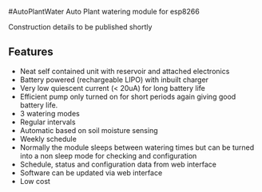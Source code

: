 #AutoPlantWater
Auto Plant watering module for esp8266

Construction details to be published shortly

## Features
- Neat self contained unit with reservoir and attached electronics
- Battery powered (rechargeable LIPO) with inbuilt charger
- Very low quiescent current (< 20uA) for long battery life
- Efficient pump only turned on for short periods again giving good battery life.
- 3 watering modes
- Regular intervals
- Automatic based on soil moisture sensing
- Weekly schedule
- Normally the module sleeps between watering times but can be turned into a non sleep mode for checking and configuration
- Schedule, status and configuration data from web interface​
- Software can be updated via web interface
- Low cost




